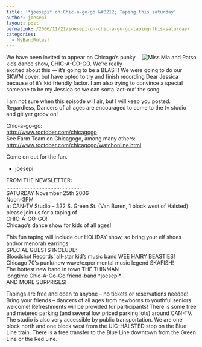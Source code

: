 ```yaml
---
title: '*joesepi* on Chic-a-go-go &#8212; Taping this saturday'
author: joesepi
layout: post
permalink: /2006/11/21/joesepi-on-chic-a-go-go-taping-this-saturday/
categories:
  - MyBandRules!
---
```

<img align="right" style="margin: 0pt 0pt 15px 15px" title="Miss Mia and Ratso" alt="Miss Mia and Ratso" src="http://www.roctober.com/chicagogo/images/chicagogopicframe.jpg" />We have been invited to appear on Chicago&#8217;s punky kids dance show, CHIC-A-GO-GO. We&#8217;re really excited about this &#8212; it&#8217;s going to be a BLAST! We were going to do our SKWM cover, but have opted to try and finish recording Dear Jessica because of it&#8217;s kid friendly factor. I am also trying to convince a special someone to be my Jessica so we can sorta &#8216;act-out&#8217; the song.

I am not sure when this episode will air, but I will keep you posted. Regardless, Dancers of all ages are encouraged to come to the tv studio and git yer groov on!

Chic-a-go-go:  
<a target="_blank" title="Git Yer Groov On!" href="http://www.roctober.com/chicagogo">http://www.roctober.com/chicagogo</a>  
See Farm Team on Chicagogo, among many others:  
<a target="_blank" title="See it - Farm Team on Chicagogo" href="http://www.roctober.com/chicagogo/watchonline.html">http://www.roctober.com/chicagogo/watchonline.html</a>

Come on out for the fun.  
* joesepi

FROM THE NEWSLETTER:  
&#8230;&#8230;&#8230;&#8230;&#8230;&#8230;&#8230;&#8230;&#8230;&#8230;&#8230;&#8230;&#8230;&#8230;&#8230;&#8230;.  
SATURDAY November 25th 2006  
Noon-3PM  
at CAN-TV Studio &#8211; 322 S. Green St. (Van Buren, 1 block west of Halsted)  
please join us for a taping of  
CHIC-A-GO-GO!  
Chicago&#8217;s dance show for kids of all ages!

This fun taping will include our HOLIDAY show, so bring your elf shoes  
and/or menorah earrings!  
SPECIAL GUESTS INCLUDE:  
Bloodshot Records&#8217; all-star kid&#8217;s music band WEE HAIRY BEASTIES!  
Chicago 70&#8242;s punk/new wave/experimental music legend SKAFISH!  
The hottest new band in town THE THINMAN  
longtime Chic-A-Go-Go friend-band \*joesepi\*  
AND MORE SURPRISES!

Tapings are free and open to anyone &#8211; no tickets or reservations needed! Bring your friends &#8211; dancers of all ages from newborns to youthful seniors welcome! Refreshments will be provided for participants! There is some free and metered parking (and several low priced parking lots) around CAN-TV. The studio is also very accessible by public transportation. We are one block north and one block west from the UIC-HALSTED stop on the Blue Line train. There is a free transfer to the Blue Line downtown from the Green Line or the Red Line.